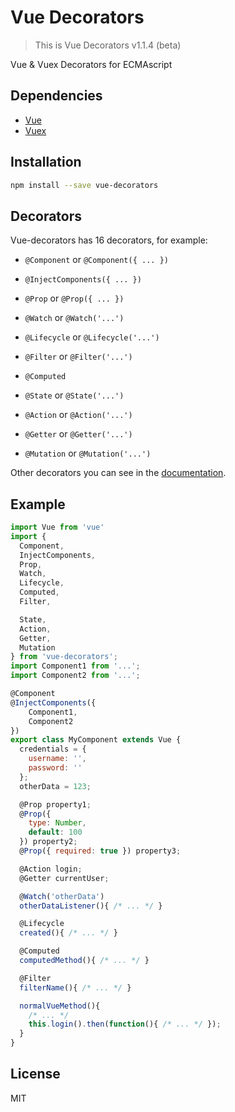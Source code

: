 # Vue Decorators
> This is Vue Decorators v1.1.4 (beta)

Vue & Vuex Decorators for ECMAscript

## Dependencies

- [Vue](https://github.com/vuejs/vue)
- [Vuex](https://github.com/vuejs/vuex)

## Installation

```bash
npm install --save vue-decorators
```

## Decorators

Vue-decorators has 16 decorators, for example:

* `@Component` or `@Component({ ... })`
* `@InjectComponents({ ... })`
* `@Prop` or `@Prop({ ... })`
* `@Watch` or `@Watch('...')`
* `@Lifecycle` or `@Lifecycle('...')`
* `@Filter` or `@Filter('...')`
* `@Computed`

* `@State` or `@State('...')`
* `@Action` or `@Action('...')`
* `@Getter` or `@Getter('...')`
* `@Mutation` or `@Mutation('...')`

Other decorators you can see in the [documentation](https://github.com/partyka95/vue-decorators/wiki).


## Example

```js
import Vue from 'vue'
import {
  Component,
  InjectComponents,
  Prop,
  Watch,
  Lifecycle,
  Computed,
  Filter,

  State,
  Action,
  Getter,
  Mutation
} from 'vue-decorators';
import Component1 from '...';
import Component2 from '...';

@Component
@InjectComponents({
    Component1,
    Component2
})
export class MyComponent extends Vue {
  credentials = {
    username: '',
    password: ''
  };
  otherData = 123;

  @Prop property1;
  @Prop({
    type: Number,
    default: 100
  }) property2;
  @Prop({ required: true }) property3;

  @Action login;
  @Getter currentUser;

  @Watch('otherData')
  otherDataListener(){ /* ... */ }

  @Lifecycle
  created(){ /* ... */ }

  @Computed
  computedMethod(){ /* ... */ }

  @Filter
  filterName(){ /* ... */ }

  normalVueMethod(){
    /* ... */
    this.login().then(function(){ /* ... */ });
  }
}
```

## License

MIT